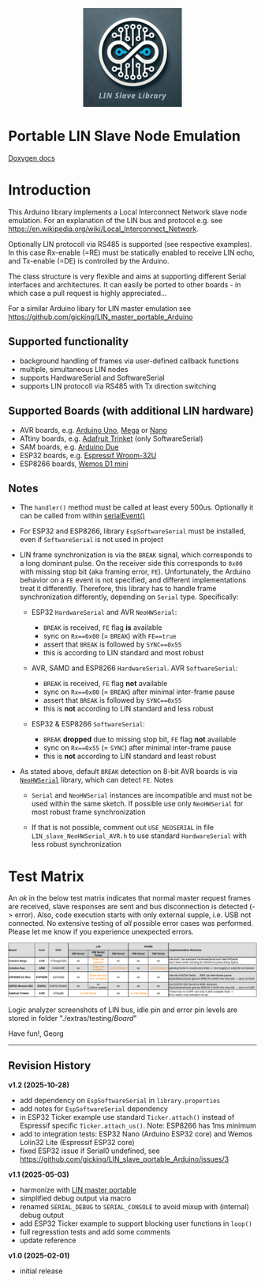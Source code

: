 <p align="center">
  <img width="200" height="200" src="./extras/documentation/Logo_large.jpg">
</p>

Portable LIN Slave Node Emulation
==================================

[Doxygen docs](https://gicking.github.io/LIN_slave_portable_Arduino/extras/documentation/html/index.html)


# Introduction

This Arduino library implements a Local Interconnect Network slave node emulation. For an explanation of the LIN bus and protocol e.g. see https://en.wikipedia.org/wiki/Local_Interconnect_Network.

Optionally LIN protocoll via RS485 is supported (see respective examples). In this case Rx-enable (=RE) must be statically enabled to receive LIN echo, and Tx-enable (=DE) is controlled by the Arduino. 

The class structure is very flexible and aims at supporting different Serial interfaces and architectures. It can easily be ported to other boards - in which case a pull request is highly appreciated... 

For a similar Arduino libary for LIN master emulation see https://github.com/gicking/LIN_master_portable_Arduino

## Supported functionality
  - background handling of frames via user-defined callback functions 
  - multiple, simultaneous LIN nodes
  - supports HardwareSerial and SoftwareSerial
  - supports LIN protocoll via RS485 with Tx direction switching
  
## Supported Boards (with additional LIN hardware)
  - AVR boards, e.g. [Arduino Uno](https://store.arduino.cc/products/arduino-uno-rev3), [Mega](https://store.arduino.cc/products/arduino-mega-2560-rev3) or [Nano](https://store.arduino.cc/products/arduino-nano)
  - ATtiny boards, e.g. [Adafruit Trinket](https://www.adafruit.com/product/1501) (only SoftwareSerial)
  - SAM boards, e.g. [Arduino Due](https://store.arduino.cc/products/arduino-due)
  - ESP32 boards, e.g. [Espressif Wroom-32U](https://www.etechnophiles.com/esp32-dev-board-pinout-specifications-datasheet-and-schematic/) 
  - ESP8266 boards, [Wemos D1 mini](https://www.wemos.cc/en/latest/d1/d1_mini.html)


## Notes

  - The `handler()` method must be called at least every 500us. Optionally it can be called from within [serialEvent()](https://reference.arduino.cc/reference/de/language/functions/communication/serial/serialevent/)

  - For ESP32 and ESP8266, library `EspSoftwareSerial` must be installed, even if `SoftwareSerial` is not used in project 

  - LIN frame synchronization is via the `BREAK` signal, which corresponds to a long dominant pulse. On the receiver side this corresponds to `0x00` with missing stop bit (aka framing error, `FE`). Unfortunately, the Arduino behavior on a `FE` event is not specified, and different implementations treat it differently. Therefore, this library has to handle frame synchronization differently, depending on `Serial` type. Specifically:

    - ESP32 `HardwareSerial` and AVR `NeoHWSerial`:
      - `BREAK` is received, `FE` flag **is** available
      - sync on `Rx==0x00` (= `BREAK`) with `FE==true` 
      - assert that `BREAK` is followed by `SYNC==0x55`
      - this is according to LIN standard and most robust

    - AVR, SAMD and ESP8266 `HardwareSerial`. AVR `SoftwareSerial`:
      - `BREAK` is received, `FE` flag **not** available
      - sync on `Rx==0x00` (= `BREAK`) after minimal inter-frame pause
      - assert that `BREAK` is followed by `SYNC==0x55`
      - this is **not** according to LIN standard and less robust

    - ESP32 & ESP8266 `SoftwareSerial`: 
      - `BREAK` **dropped** due to missing stop bit, `FE` flag **not** available
      - sync on `Rx==0x55` (= `SYNC`) after minimal inter-frame pause
      - this is **not** according to LIN standard and least robust
  
  - As stated above, default `BREAK` detection on 8-bit AVR boards is via [`NeoHWSerial`](https://github.com/gicking/NeoHWSerial) library, which can detect `FE`. Notes

    - `Serial` and `NeoHWSerial` instances are incompatible and must not be used within the same sketch. If possible use only `NeoHWSerial` for most robust frame synchronization
    
    - If that is not possible, comment out `USE_NEOSERIAL` in file `LIN_slave_NeoHWSerial_AVR.h` to use standard `HardwareSerial` with less robust synchronization


# Test Matrix

An *ok* in the below test matrix indicates that normal master request frames are received, slave responses are sent and bus disconnection is detected (-> error). Also, code execution starts with only external supple, i.e. USB not connected. No extensive testing of *all* possible error cases was performed. Please let me know if you experience unexpected errors.

![Test Matrix](./extras/testing/Board_Tests.png?)

Logic analyzer screenshots of LIN bus, idle pin and error pin levels are stored in folder "./extras/testing/*Board*"


Have fun!, Georg

----------------

Revision History
----------------

**v1.2 (2025-10-28)**
  - add dependency on `EspSoftwareSerial` in `library.properties`
  - add notes for `EspSoftwareSerial` dependency
  - in ESP32 Ticker example use standard `Ticker.attach()` instead of Espressif specific `Ticker.attach_us()`. Note: ESP8266 has 1ms minimum
  - add to integration tests: ESP32 Nano (Arduino ESP32 core) and Wemos Lolin32 Lite (Espressif ESP32 core)
  - fixed ESP32 issue if Serial0 undefined, see https://github.com/gicking/LIN_slave_portable_Arduino/issues/3

**v1.1 (2025-05-03)**
  - harmonize with [LIN master portable](https://github.com/gicking/LIN_master_portable_Arduino)
  - simplified debug output via macro
  - renamed `SERIAL_DEBUG` to `SERIAL_CONSOLE` to avoid mixup with (internal) debug output
  - add ESP32 Ticker example to support blocking user functions in `loop()`
  - full regresstion tests and add some comments
  - update reference

**v1.0 (2025-02-01)**
  - initial release


